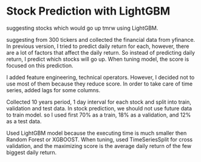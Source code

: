 # Stock Prediction with LightGBM

suggesting stocks which would go up tmrw using LightGBM.

suggesting from 300 tickers and collected the financial data from yfinance. In previous version, I tried to predict daily return for each, however, there are a lot of factors that affect the daily return. So instead of predicting daily return, I predict which stocks will go up. When tuning model, the score is focused on this prediction.

I added feature engineering, technical operators. However, I decided not to use most of them because they reduce score. In order to take care of time series, added lags for some columns.

Collected 10 years period, 1 day interval for each stock and split into train, validation and test data. In stock prediction, we should not use future data to train model. so I used first 70% as a train, 18% as a validation, and 12% as a test data.

Used LightGBM model because the executing time is much smaller then Random Forest or XGBOOST. When tuning, used TimeSeriesSplit for cross validation, and the maximizing score is the average daily return of the few biggest daily return.
